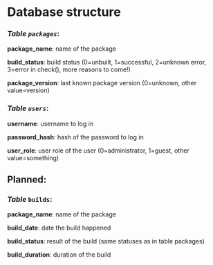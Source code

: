 # Database structure

### _Table `packages`_:
__package_name__: name of the package

__build_status__: build status (0=unbuilt, 1=successful, 2=unknown error, 3=error in check(), more reasons to come!)

__package_version__: last known package version (0=unknown, other value=version)


### _Table `users`_:
__username__: username to log in

__password_hash__: hash of the password to log in

__user_role__: user role of the user (0=administrator, 1=guest, other value=something)

## Planned:
### _Table_ `builds`:
__package_name__: name of the package

__build_date__: date the build happened

__build_status__: result of the build (same statuses as in table packages)

__build_duration__: duration of the build